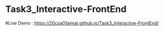 # Task3_Interactive-FrontEnd
#Live Demo :  https://20csa01ajmal.github.io/Task3_Interactive-FrontEnd/
